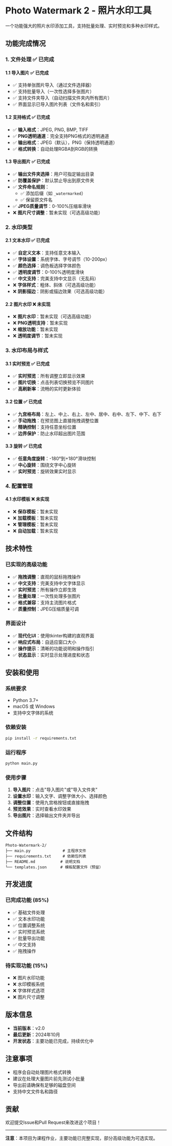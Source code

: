 # Photo Watermark 2 - 照片水印工具

一个功能强大的照片水印添加工具，支持批量处理、实时预览和多种水印样式。

## 功能完成情况

### 1. 文件处理 ✅ 已完成

#### 1.1 导入图片 ✅ 已完成
- ✅ 支持单张图片导入（通过文件选择器）
- ✅ 支持批量导入（一次性选择多张图片）
- ✅ 支持文件夹导入（自动扫描文件夹内所有图片）
- ✅ 界面显示已导入图片列表（文件名和索引）

#### 1.2 支持格式 ✅ 已完成
- ✅ **输入格式**：JPEG, PNG, BMP, TIFF
- ✅ **PNG透明通道**：完全支持PNG格式的透明通道
- ✅ **输出格式**：JPEG（默认），PNG（保持透明通道）
- ✅ **格式转换**：自动处理RGBA到RGB的转换

#### 1.3 导出图片 ✅ 已完成
- ✅ **输出文件夹选择**：用户可指定输出目录
- ✅ **防覆盖保护**：默认禁止导出到原文件夹
- ✅ **文件命名规则**：
  - ✅ 添加后缀（如 `_watermarked`）
  - ✅ 保留原文件名
- ✅ **JPEG质量调节**：0-100%压缩率滑块
- ❌ **图片尺寸调整**：暂未实现（可选高级功能）

### 2. 水印类型

#### 2.1 文本水印 ✅ 已完成
- ✅ **自定义文本**：支持任意文本输入
- ✅ **字体设置**：系统字体、字号调节（10-200px）
- ✅ **颜色选择**：调色板选择字体颜色
- ✅ **透明度调节**：0-100%透明度滑块
- ✅ **中文支持**：完美支持中文显示（无乱码）
- ❌ **字体样式**：粗体、斜体（可选高级功能）
- ❌ **阴影描边**：阴影或描边效果（可选高级功能）

#### 2.2 图片水印 ❌ 未实现
- ❌ **图片水印**：暂未实现（可选高级功能）
- ❌ **PNG透明支持**：暂未实现
- ❌ **缩放功能**：暂未实现
- ❌ **透明度调节**：暂未实现

### 3. 水印布局与样式

#### 3.1 实时预览 ✅ 已完成
- ✅ **实时预览**：所有调整立即显示效果
- ✅ **图片切换**：点击列表切换预览不同图片
- ✅ **高刷新率**：流畅的实时更新体验

#### 3.2 位置 ✅ 已完成
- ✅ **九宫格布局**：左上、中上、右上、左中、居中、右中、左下、中下、右下
- ✅ **手动拖拽**：在预览图上直接拖拽调整位置
- ✅ **精确控制**：支持任意坐标位置
- ✅ **边界保护**：防止水印超出图片范围

#### 3.3 旋转 ✅ 已完成
- ✅ **任意角度旋转**：-180°到+180°滑块控制
- ✅ **中心旋转**：围绕文字中心旋转
- ✅ **实时预览**：旋转效果实时显示

### 4. 配置管理

#### 4.1 水印模板 ❌ 未实现
- ❌ **保存模板**：暂未实现
- ❌ **加载模板**：暂未实现
- ❌ **管理模板**：暂未实现
- ❌ **自动加载**：暂未实现

## 技术特性

### 已实现的高级功能
- ✅ **拖拽调整**：直观的鼠标拖拽操作
- ✅ **中文支持**：完美支持中文字体显示
- ✅ **实时预览**：所有操作立即生效
- ✅ **批量处理**：一次性处理多张图片
- ✅ **格式兼容**：支持主流图片格式
- ✅ **质量控制**：JPEG压缩质量可调

### 界面设计
- ✅ **现代化UI**：使用tkinter构建的直观界面
- ✅ **响应式布局**：自适应窗口大小
- ✅ **操作提示**：清晰的功能说明和操作指引
- ✅ **状态显示**：实时显示处理进度和状态

## 安装和使用

### 系统要求
- Python 3.7+
- macOS 或 Windows
- 支持中文字体的系统

### 依赖安装
```bash
pip install -r requirements.txt
```

### 运行程序
```bash
python main.py
```

### 使用步骤
1. **导入图片**：点击"导入图片"或"导入文件夹"
2. **设置水印**：输入文字、调整字体大小、选择颜色
3. **调整位置**：使用九宫格按钮或直接拖拽
4. **预览效果**：实时查看水印效果
5. **导出图片**：选择输出文件夹并导出

## 文件结构
```
Photo-Watermark-2/
├── main.py              # 主程序文件
├── requirements.txt     # 依赖包列表
├── README.md           # 说明文档
└── templates.json      # 模板配置文件（预留）
```

## 开发进度

### 已完成功能 (85%)
- ✅ 基础文件处理
- ✅ 文本水印功能
- ✅ 位置调整系统
- ✅ 实时预览系统
- ✅ 批量导出功能
- ✅ 中文支持
- ✅ 拖拽操作

### 待实现功能 (15%)
- ❌ 图片水印功能
- ❌ 水印模板系统
- ❌ 字体样式选项
- ❌ 图片尺寸调整

## 版本信息
- **当前版本**：v2.0
- **最后更新**：2024年10月
- **开发状态**：主要功能已完成，持续优化中

## 注意事项
- 程序会自动处理图片格式转换
- 建议在处理大量图片前先测试小批量
- 导出前请确保有足够的磁盘空间
- 支持中文文件名和路径

## 贡献
欢迎提交Issue和Pull Request来改进这个项目！

---

**注意**：本项目为课程作业，主要功能已完整实现，部分高级功能为可选实现。